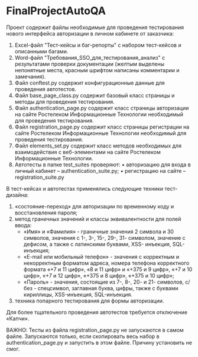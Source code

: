 # FinalProjectAutoQA
Проект содержит файлы необходимые для проведения тестирования нового интерфейса авторизации в личном кабинете от заказчика:
1)	Excel-файл "Тест-кейсы и баг-репорты" с набором тест-кейсов и описанными багами.
2)	Word-файл "Требования_SSO_для_тестирования_анализ" с результатами проверки документации (желтым выделены непонятные места, красным шрифтом написаны комментарии и замечания).
3)	Файл conftest.py содержит конфигурационные данные для проведения автотестов.
4)	Файл base_page_class.py содержит базовый класс страницы и методы для проведения тестирования.
5)	Файл authentication_page.py содержит класс страницы авторизации на сайте Ростелеком Информационные Технологии необходимый для проведения тестирования.
6)	Файл registration_page.py содержит класс страницы регистрации на сайте Ростелеком Информационные Технологии необходимый для проведения тестирования.
7)	Файл elements_set.py содержит класс методов необходимых для взаимодействия с веб-элементами на сайте Ростелеком Информационные Технологии.
8)	Автотесты в папке test_suites проверяют:
•	авторизацию для входа в личный кабинет – authentication_suite.py;
•	регистрацию на сайте – registration_suite.py

В тест-кейсах и автотестах применялись следующие техники тест-дизайна:
1.	«состояние-переход» для авторизации по временному коду и восстановления пароля;
2.	метод граничных значений и классы эквивалентности для полей ввода: 
    - «Имя» и «Фамилия» - граничные значения 2 символа и 30 символов, значения с 1-, 3-, 15-, 29-, 31- символом, значение с дефисом, а также с латинскими буквами, XSS- инъекция, SQL-инъекция;
    - «E-mail или мобильный телефон» - значения с корректным и некорректным форматом адреса, номера телефона корректного формата «+7 и 11 цифр», «8 и 11 цифр» и «+375 и 9 цифр», «+7 и 10 цифр», «+7 и 12 цифр», «+375 и 8 цифр», «+375 и 10 цифр»;
    - «Пароль» - значения, состоящие из 7-, 8-, 20- и 21- символов, с/без - спецсимвол, заглавная буква, цифры, также с буквами кириллицы, XSS-инъекция, SQL-инъекция.
3.	техника попарного тестирования для формы авторизации.

Для более тщательного проведения автотестов требуется отключение «Капчи».

ВАЖНО: Тесты из файла registration_page.py не запускаются в самом файле. Запускаются только, если скопировать весь набор в authentication_page.py и запустить в этом файле. Причину установить не смог.
